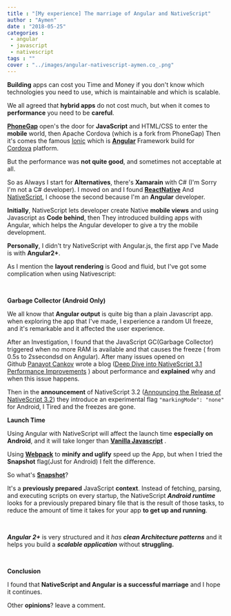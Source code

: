 ```yaml
---
title : "[My experience] The marriage of Angular and NativeScript"
author : "Aymen"
date : "2018-05-25"
categories : 
 - angular
 - javascript
 - nativescript
tags : ""
cover : "../images/angular-nativescript-aymen.co_.png"
---
```


**Building** apps can cost you Time and Money if you don't know which technologies you need to use, which is maintainable and which is scalable.

We all agreed that **hybrid apps** do not cost much, but when it comes to **performance** you need to be **careful**.

[**PhoneGap**](https://phonegap.com/) open's the door for **JavaScript** and HTML/CSS to enter the **mobile** world, then Apache Cordova (which is a fork from PhoneGap) Then it's comes the famous [Ionic](https://ionicframework.com/) which is [**Angular**](https://angular.io/) Framework build for [Cordova](https://cordova.apache.org/) platform.

But the performance was **not quite good**, and sometimes not acceptable at all.

So as Always I start for **Alternatives**, there's **Xamarain** with C# (I'm Sorry I'm not a C# developer). I moved on and I found [**ReactNative**](https://facebook.github.io/react-native/) And [NativeScript](https://www.nativescript.org/), I choose the second because I'm an **Angular** developer.

**Initially**, NativeScript lets developer create Native **mobile views** and using Javascript as **Code behind**, then They introduced building apps with Angular, which helps the Angular developer to give a try the mobile development.

**Personally**, I didn't try NativeScript with Angular.js, the first app I've Made is with **Angular2+**.

As I mention the **layout rendering** is Good and fluid, but I've got some complication when using Nativescript:

 

**Garbage Collector (Android Only)**

We all know that **Angular output** is quite big than a plain Javascript app. when exploring the app that I've made, I experience a random UI freeze, and it's remarkable and it affected the user experience.

After an Investigation, I found that the JavaScript GC(Garbage Collector) triggered when no more RAM is available and that causes the freeze ( from 0.5s to 2ssecondsd on Angular). After many issues opened on Github [Panayot Cankov](https://github.com/PanayotCankov) wrote a blog ([Deep Dive into NativeScript 3.1 Performance Improvements](https://www.nativescript.org/blog/deep-dive-into-nativescript-3.1-performance-improvements) ) about performance and **explained** why and when this issue happens.

Then in the **announcement** of NativeScript 3.2 ([Announcing the Release of NativeScript 3.2](https://www.nativescript.org/blog/announcing-the-release-of-nativescript-3.2)) they introduce an experimental flag `"markingMode": "none"` for Android, I Tired and the freezes are gone.

**Launch Time**

Using Angular with NativeScript will affect the launch time **especially on Android**, and it will take longer than **[Vanilla Javascript](http://vanilla-js.com/)** .

Using [**Webpack**](https://webpack.js.org/) to **minify and uglify** speed up the App, but when I tried the **Snapshot** flag(Just for Android) I felt the difference.

So what's [**Snapshot**](https://v8project.blogspot.bg/2015/09/custom-startup-snapshots.html)?

It's a **previously prepared** JavaScript **context**. Instead of fetching, parsing, and executing scripts on every startup, the NativeScript _**Android runtime**_ looks for a previously prepared binary file that is the result of those tasks, to reduce the amount of time it takes for your app **to get up and running**.

 

_**Angular 2+**_ is very structured and it _has **clean Architecture patterns**_ and it helps you build a _**scalable application**_ without **struggling.**

 

**Conclusion**

I found that **NativeScript and Angular is a successful marriage** and I hope it continues.

Other **opinions**? leave a comment.

